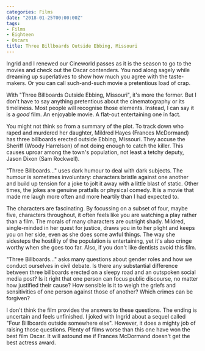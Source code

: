 ```yaml
---
categories: Films
date: "2018-01-25T00:00:00Z"
tags:
- Films
- Eighteen
- Oscars
title: Three Billboards Outside Ebbing, Missouri
---
```


Ingrid and I renewed our Cineworld passes as it is the season to go to the movies and check out the Oscar contenders. You nod along sagely while dreaming up superlatives to show how much you agree with the taste-makers. Or you can call such-and-such movie a pretentious load of crap.

With "Three Billboards Outside Ebbing, Missouri", it's more the former. But I don't have to say anything pretentious about the cinematography or its timeliness. Most people will recognise those elements. Instead, I can say it is a *good* film. An enjoyable movie. A flat-out entertaining one in fact.

You might not think so from a summary of the plot. To track down who raped and murdered her daughter, Mildred Hayes (Frances McDormand) has three billboards erected outside Ebbing, Missouri. They accuse the Sheriff (Woody Harrelson) of not doing enough to catch the killer. This causes uproar among the town's population, not least a tetchy deputy, Jason Dixon (Sam Rockwell).

"Three Billboards..." uses dark humour to deal with dark subjects. The humour is sometimes involuntary: characters bristle against one another and build up tension for a joke to jolt it away with a little blast of static. Other times, the jokes are genuine pratfalls or physical comedy. It is a movie that made me laugh more often and more heartily than I had expected to.

The characters are fascinating. By focussing on a subset of four, maybe five, characters throughout, it often feels like you are watching a play rather than a film. The morals of many characters are outright shady. Mildred, single-minded in her quest for justice, draws you in to her plight and keeps you on her side, even as she does some awful things. The way she sidesteps the hostility of the population is entertaining, yet it's also cringe worthy when she goes too far. Also, if you don't like dentists avoid this film.

"Three Billboards..." asks many questions about gender roles and how we conduct ourselves in civil debate. Is there any substantial difference between three billboards erected on a sleepy road and an outspoken social media post? Is it right that one person can focus public discourse, no matter how justified their cause? How sensible is it to weigh the griefs and sensitivities of one person against those of another? Which crimes can be forgiven?

I don't think the film provides the answers to these questions. The ending is uncertain and feels unfinished. I joked with Ingrid about a sequel called "Four Billboards outside somewhere else". However, it does a mighty job of raising those questions. Plenty of films worse than this one have won the best film Oscar. It will astound me if Frances McDormand doesn't get the best actress award.
